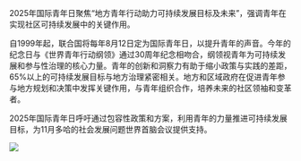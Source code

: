 2025年国际青年日聚焦“地方青年行动助力可持续发展目标及未来”，强调青年在实现社区可持续发展中的关键作用。

自1999年起，联合国将每年8月12日定为国际青年日，以提升青年的声音。今年的纪念日与《世界青年行动纲领》通过30周年纪念相吻合，纲领视青年为可持续发展和参与性治理的核心力量。青年的创新和洞察力有助于缩小政策与实践的差距，65%以上的可持续发展目标与地方治理紧密相关。地方和区域政府在促进青年参与地方规划和决策中发挥关键作用，与青年组织合作，培养未来的社区领袖和变革者。

2025年国际青年日呼吁通过包容性政策和方案，利用青年的力量推进可持续发展目标，为11月多哈的社会发展问题世界首脑会议提供支持。

![](https://blog.satinau.cn/image/int_youth_day_2025_-_logo_c-w-un.png)



